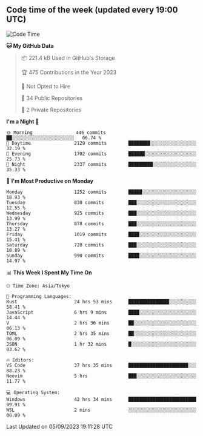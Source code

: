 ## Code time of the week (updated every 19:00 UTC)

<!--START_SECTION:waka-->
![Code Time](http://img.shields.io/badge/Code%20Time-2%2C015%20hrs%2048%20mins-blue)

**🐱 My GitHub Data** 

> 📦 221.4 kB Used in GitHub's Storage 
 > 
> 🏆 475 Contributions in the Year 2023
 > 
> 🚫 Not Opted to Hire
 > 
> 📜 34 Public Repositories 
 > 
> 🔑 2 Private Repositories 
 > 
**I'm a Night 🦉** 

```text
🌞 Morning                446 commits         ██░░░░░░░░░░░░░░░░░░░░░░░   06.74 % 
🌆 Daytime                2129 commits        ████████░░░░░░░░░░░░░░░░░   32.19 % 
🌃 Evening                1702 commits        ██████░░░░░░░░░░░░░░░░░░░   25.73 % 
🌙 Night                  2337 commits        █████████░░░░░░░░░░░░░░░░   35.33 % 
```
📅 **I'm Most Productive on Monday** 

```text
Monday                   1252 commits        █████░░░░░░░░░░░░░░░░░░░░   18.93 % 
Tuesday                  830 commits         ███░░░░░░░░░░░░░░░░░░░░░░   12.55 % 
Wednesday                925 commits         ███░░░░░░░░░░░░░░░░░░░░░░   13.99 % 
Thursday                 878 commits         ███░░░░░░░░░░░░░░░░░░░░░░   13.27 % 
Friday                   1019 commits        ████░░░░░░░░░░░░░░░░░░░░░   15.41 % 
Saturday                 720 commits         ███░░░░░░░░░░░░░░░░░░░░░░   10.89 % 
Sunday                   990 commits         ████░░░░░░░░░░░░░░░░░░░░░   14.97 % 
```


📊 **This Week I Spent My Time On** 

```text
🕑︎ Time Zone: Asia/Tokyo

💬 Programming Languages: 
Rust                     24 hrs 53 mins      ███████████████░░░░░░░░░░   58.41 % 
JavaScript               6 hrs 9 mins        ████░░░░░░░░░░░░░░░░░░░░░   14.44 % 
V                        2 hrs 36 mins       ██░░░░░░░░░░░░░░░░░░░░░░░   06.13 % 
TOML                     2 hrs 35 mins       ██░░░░░░░░░░░░░░░░░░░░░░░   06.09 % 
JSON                     1 hr 32 mins        █░░░░░░░░░░░░░░░░░░░░░░░░   03.62 % 

🔥 Editors: 
VS Code                  37 hrs 35 mins      ██████████████████████░░░   88.23 % 
Neovim                   5 hrs               ███░░░░░░░░░░░░░░░░░░░░░░   11.77 % 

💻 Operating System: 
Windows                  42 hrs 34 mins      █████████████████████████   99.91 % 
WSL                      2 mins              ░░░░░░░░░░░░░░░░░░░░░░░░░   00.09 % 
```


 Last Updated on 05/09/2023 19:11:28 UTC
<!--END_SECTION:waka-->